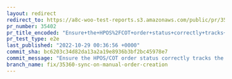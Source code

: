 ```yaml
---
layout: redirect
redirect_to: https://a8c-woo-test-reports.s3.amazonaws.com/public/pr/35402/e2e/index.html
pr_number: 35402
pr_title_encoded: "Ensure+the+HPOS%2FCOT+order+status+correctly+tracks+the+CPT+order+status"
pr_test_type: e2e
last_published: "2022-10-29 00:36:56 +0000"
commit_sha: bc6203c34d82da13a2a19e8936b3bf2bc45978e7
commit_message: "Ensure the HPOS/COT order status correctly tracks the CPT order statu…"
branch_name: fix/35360-sync-on-manual-order-creation
---
```

